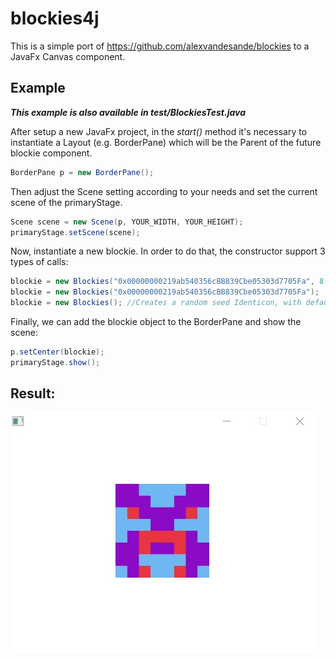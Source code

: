# blockies4j

This is a simple port of https://github.com/alexvandesande/blockies to a JavaFx Canvas component.



## Example
 
***This example is also available in test/BlockiesTest.java***
 
After setup a new JavaFx project, in the _start()_ method it's necessary to instantiate a Layout (e.g. BorderPane) which will be the Parent of the future blockie component. 
 

```java
BorderPane p = new BorderPane();
```

Then adjust the Scene setting according to your needs and set the current scene of the primaryStage.

```java
Scene scene = new Scene(p, YOUR_WIDTH, YOUR_HEIGHT);
primaryStage.setScene(scene);
```

Now, instantiate a new blockie. In order to do that, the constructor support 3 types of calls:

```java
blockie = new Blockies("0x00000000219ab540356cBB839Cbe05303d7705Fa", 8, 16); //Create an Identicon using the first parameter as a seed, the second as size and the third as the scale.
blockie = new Blockies("0x00000000219ab540356cBB839Cbe05303d7705Fa");  //Creates an Identicon using the argument as a seed, with default size and scale (resp. 8 and 15).
blockie = new Blockies(); //Creates a random seed Identicon, with default size and scale (resp. 8 and 15).   
```

Finally, we can add the blockie object to the BorderPane and show the scene:

```java
p.setCenter(blockie);
primaryStage.show();
```

## Result:

![This is an image](res/blockies.jpg)


